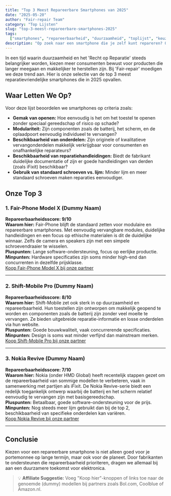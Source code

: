 ```yaml
---
title: "Top 3 Meest Repareerbare Smartphones van 2025"
date: "2025-05-20"
author: "Fair-repair Team"
category: "Top Lijsten"
slug: "top-3-meest-repareerbare-smartphones-2025"
tags:
  ["smartphones", "repareerbaarheid", "duurzaamheid", "toplijst", "keuzegids"]
description: "Op zoek naar een smartphone die je zelf kunt repareren? Ontdek onze top 3 van meest reparatievriendelijke smartphones van 2025."
---
```


In een tijd waarin duurzaamheid en het 'Recht op Reparatie' steeds belangrijker worden, kiezen meer consumenten bewust voor producten die langer meegaan en makkelijker te herstellen zijn. Bij 'Fair-repair' moedigen we deze trend aan. Hier is onze selectie van de top 3 meest reparatievriendelijke smartphones die in 2025 opvallen.

## Waar Letten We Op?

Voor deze lijst beoordelen we smartphones op criteria zoals:

- **Gemak van openen:** Hoe eenvoudig is het om het toestel te openen zonder speciaal gereedschap of risico op schade?
- **Modulariteit:** Zijn componenten zoals de batterij, het scherm, en de oplaadpoort eenvoudig individueel te vervangen?
- **Beschikbaarheid van onderdelen:** Zijn originele of kwalitatieve vervangonderdelen makkelijk verkrijgbaar voor consumenten en onafhankelijke reparateurs?
- **Beschikbaarheid van reparatiehandleidingen:** Biedt de fabrikant duidelijke documentatie of zijn er goede handleidingen van derden (zoals iFixit) beschikbaar?
- **Gebruik van standaard schroeven vs. lijm:** Minder lijm en meer standaard schroeven maken reparaties eenvoudiger.

## Onze Top 3

### 1. Fair-Phone Model X (Dummy Naam)

**Repareerbaarheidsscore: 9/10**  
**Waarom hier:** Fair-Phone blijft de standaard zetten voor modulaire en repareerbare smartphones. Met eenvoudig vervangbare modules, duidelijke handleidingen en een focus op ethische materialen is dit de duidelijke winnaar. Zelfs de camera en speakers zijn met een simpele schroevendraaier te wisselen.  
**Pluspunten:** Lange software-ondersteuning, focus op eerlijke productie.  
**Minpunten:** Hardware specificaties zijn soms minder high-end dan concurrenten in dezelfde prijsklasse.  
[Koop Fair-Phone Model X bij onze partner](#)

---

### 2. Shift-Mobile Pro (Dummy Naam)

**Repareerbaarheidsscore: 8/10**  
**Waarom hier:** Shift-Mobile zet ook sterk in op duurzaamheid en repareerbaarheid. Hun toestellen zijn ontworpen om makkelijk geopend te worden en componenten zoals de batterij zijn zonder veel moeite te vervangen. Ze bieden uitgebreide reparatie-informatie en losse onderdelen via hun website.  
**Pluspunten:** Goede bouwkwaliteit, vaak concurrerende specificaties.  
**Minpunten:** Design is soms wat minder verfijnd dan mainstream merken.  
[Koop Shift-Mobile Pro bij onze partner](#)

---

### 3. Nokia Revive (Dummy Naam)

**Repareerbaarheidsscore: 7/10**  
**Waarom hier:** Nokia (onder HMD Global) heeft recentelijk stappen gezet om de repareerbaarheid van sommige modellen te verbeteren, vaak in samenwerking met partijen als iFixit. De Nokia Revive-serie biedt een redelijk toegankelijk ontwerp waarbij de batterij en het scherm relatief eenvoudig te vervangen zijn met basisgereedschap.  
**Pluspunten:** Betaalbaar, goede software-ondersteuning voor de prijs.  
**Minpunten:** Nog steeds meer lijm gebruikt dan bij de top 2, beschikbaarheid van specifieke onderdelen kan variëren.  
[Koop Nokia Revive bij onze partner](#)

---

## Conclusie

Kiezen voor een repareerbare smartphone is niet alleen goed voor je portemonnee op lange termijn, maar ook voor de planeet. Door fabrikanten te ondersteunen die repareerbaarheid prioriteren, dragen we allemaal bij aan een duurzamere toekomst voor elektronica.

> 💡 **Affiliate Suggestie:** Voeg "Koop hier"-knoppen of links toe naar de genoemde (dummy) modellen bij partners zoals Bol.com, Coolblue of Amazon.nl.
